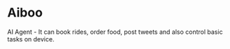 # Aiboo
AI Agent - It can book rides, order food, post tweets and also control basic tasks on device.
